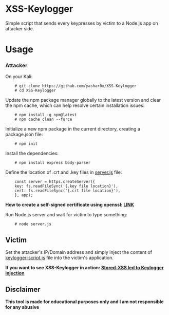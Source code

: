 # XSS-Keylogger
Simple script that sends every keypresses by victim to a Node.js app on attacker side.

# Usage
### Attacker

On your Kali:

        # git clone https://github.com/yashar0x/XSS-Keylogger
        # cd XSS-Keylogger

Update the npm package manager globally to the latest version and clear the npm cache, which can help resolve certain installation issues:

        # npm install -g npm@latest
        # npm cache clean --force

Initialize a new npm package in the current directory, creating a package.json file:

        # npm init

Install the dependencies:

        # npm install express body-parser

Define the location of .crt and .key files in [server.js](server.js) file:

        const server = https.createServer({
        key: fs.readFileSync('{.key file location}'),
        cert: fs.readFileSync('{.crt file location}'),
        }, app);

**How to create a self-signed certificate using openssl: [LINK](https://devopscube.com/create-self-signed-certificates-openssl/)**

Run Node.js server and wait for victim to type something:

        # node server.js

## Victim

Set the attacker's IP/Domain address and simply inject the content of [keylogger-script.js](keylogger-script.js) file into the victim's application.

**If you want to see XSS-Keylogger in action: [Stored-XSS led to Keylogger injection](https://infosecwriteups.com/stored-xss-led-to-keylogger-injection-c788ab681eb)**

## Disclaimer
**This tool is made for educational purposes only and I am not responsible for any abusive**
